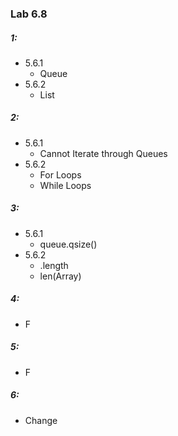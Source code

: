 ### Lab 6.8
##### 1:
- 5.6.1
    - Queue
- 5.6.2
    - List

##### 2:
- 5.6.1
    - Cannot Iterate through Queues
- 5.6.2
    - For Loops
    - While Loops

##### 3:
- 5.6.1
    - queue.qsize()
- 5.6.2
    - .length
    - len(Array)

##### 4:
- F

##### 5:
- F

##### 6:
- Change
